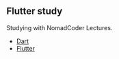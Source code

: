 ## Flutter study

Studying with NomadCoder Lectures.
* [Dart](https://nomadcoders.co/dart-for-beginners/)
* [Flutter](https://nomadcoders.co/flutter-for-beginners/)
